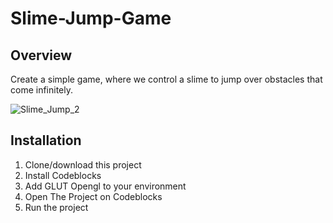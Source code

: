 # Slime-Jump-Game

## Overview
Create a simple game, where we control a slime to jump over obstacles that come infinitely.

![Slime_Jump_2](https://github.com/Alvin-Saputra/Slime-Jump-Game/assets/145079710/63642cff-6709-42a0-b729-bb6b6ebacb7e)

## Installation
1. Clone/download this project
2. Install Codeblocks
3. Add GLUT Opengl to your environment
4. Open The Project on Codeblocks
5. Run the project
